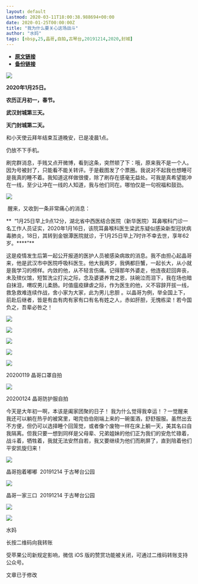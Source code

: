 ```yaml
---
layout: default
Lastmod: 2020-03-11T18:00:38.988694+00:00
date: 2020-01-25T00:00:00Z
title: "我为什么要关心这场战斗"
author: "水妈"
tags: [nbsp,25,晶哥,自拍,古琴台,20191214,2020,封城]
---
```


* [**原文链接**](https://mp.weixin.qq.com/s/wGdhR7d9NeaF3SKqllXqUg)
* [**备份链接**](http://archive.ph/BXUWn)


  

![](/images/post/7ff3e5f7713b66c3b5a68aef68dd2e7c.jpg)

  

**2020年1月25日。**

**农历正月初一，春节。**

**武汉封城第三天。**

**天门封城第二天。**

和小天使云拜年结束互道晚安，已是凌晨1点。

仍放不下手机。    

刷完群消息，手贱又点开微博，看到这条，突然顿了下：哦，原来我不是一个人。因为号被封了，只能看不能关转评。于是截图发了个票圈。我说对不起我也想睡可是我真的睡不着。我知道这样做很傻，除了刷存在感毫无益处。可我是真希望能冲在一线，至少让冲在一线的人知道，我与他们同在。哪怕仅是一句祝福和鼓劲。

  

![](/images/post/9c92b1cb166b4a2d9895941818eb6ab6.jpg)

  

 醒来，又收到一条非常痛心的消息：

  

**  “1月25日早上9点12分，湖北省中西医结合医院（新华医院）耳鼻喉科门诊一名工作人员证实，2020年1月16日，该院耳鼻喉科医生梁武东疑似感染新型冠状病毒肺炎，18日，其转到金银潭医院就诊，于1月25日早上7时许不幸去世，享年62岁。****”**

这是疫情发生后第一起公开报道的医护人员被感染病故的消息。我不由担心起晶哥来，他是武汉市中医院呼吸科医生。他大我两岁，我俩都巨蟹，一起长大，从小就是我学习的榜样。内敛的他，从不轻言伤痛。记得那年外婆走，他连夜赶回奔丧，未及殡仪馆，短暂洗尘打尖之际，念及婆婆养育之恩，扶碗泣而泪下，我在场也暗自抹泪，喟叹男儿柔肠。时值瘟疫肆虐之际，作为医生的他，义不容辞开拔一线，救急救难连续作战，舍小家为大家，此为男儿忠胆 。以晶哥为例，举全国上下，前赴后继者，皆是有血有肉有家有口有名有姓之人，赤如肝胆，无愧栋梁！若今国负之，吾辈必咎之！

  

  

![](/images/post/aa6c408aa4bca203720b266ca30fa09d.jpg)

![](/images/post/247a7826c655c79fd75240360641974a.jpg)

![](/images/post/6b0ee3deaecb97741b07e27575f097f1.jpg)

![](/images/post/970c40347a2ab82fab4e66035a80f3bf.jpg)

  

  

![](/images/post/24876a1326555a9c7fae27ccb1b59571.jpg)

20200119 晶哥口罩自拍  

  

![](/images/post/d658bbe59dbc30e27f366a2cdb7a0d4d.jpg)

20200124 晶哥防护服自拍

  

  

今天是大年初一啊，本该是阖家团聚的日子！ 我为什么觉得我幸运！？一觉醒来我还可以躺在热乎的被窝里，喝完伯伯刚端上来的一碗蛋酒，舒舒服服。虽然出去不方便，但仍可以选择睡个回笼觉，或者像个废物一样在床上躺一天，美其名曰自我隔离。但我只要一想到同样是父母辈、兄弟姐妹的他们正为我们的安危忙碌着，战斗着，牺牲着，我就无法安然自若，我又要继续为他们而刷屏了，直到陪着他们平安凯旋归来！

  

![](/images/post/1d23372a6a550f15704b4d779a392586.jpg)

晶哥抱着嘟嘟  20191214 于古琴台公园

  

  

![](/images/post/9dd59fcad296f6cebebe26aaba3b1a65.jpg)

晶哥一家三口  20191214 于古琴台公园

  

  

  

  

![](/images/post/9daf4590a421c18bd45a6af2f037ad73.jpg)

  

![](/images/post/3c010066f574bffaa86f402a6dbd0d77.jpg)

水妈

长按二维码向我转账

受苹果公司新规定影响，微信 iOS 版的赞赏功能被关闭，可通过二维码转账支持公众号。

文章已于修改

